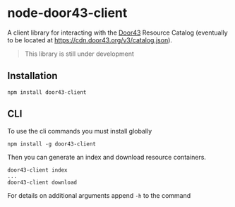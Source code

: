 # node-door43-client
A client library for interacting with the [Door43](https://door43.org) Resource Catalog (eventually to be located at https://cdn.door43.org/v3/catalog.json).

> This library is still under development

## Installation
```
npm install door43-client
```

## CLI
To use the cli commands you must install globally

```
npm install -g door43-client
```

Then you can generate an index and download resource containers.
```
door43-client index
...
door43-client download
```

For details on additional arguments append `-h` to the command